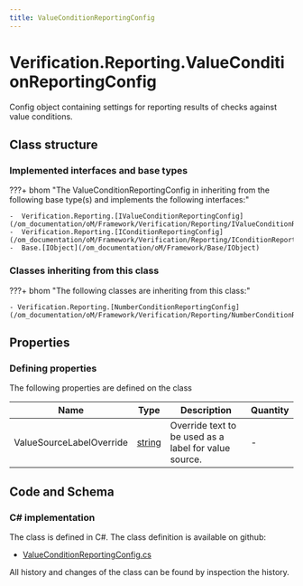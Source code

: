 ```yaml
---
title: ValueConditionReportingConfig
---
```


# Verification.Reporting.ValueConditionReportingConfig

Config object containing settings for reporting results of checks against value conditions.

## Class structure

### Implemented interfaces and base types

???+ bhom "The ValueConditionReportingConfig in inheriting from the following base type(s) and implements the following interfaces:"

    -  Verification.Reporting.[IValueConditionReportingConfig](/om_documentation/oM/Framework/Verification/Reporting/IValueConditionReportingConfig)
    -  Verification.Reporting.[IConditionReportingConfig](/om_documentation/oM/Framework/Verification/Reporting/IConditionReportingConfig)
    -  Base.[IObject](/om_documentation/oM/Framework/Base/IObject)


### Classes inheriting from this class

???+ bhom "The following classes are inheriting from this class:"

    - Verification.Reporting.[NumberConditionReportingConfig](/om_documentation/oM/Framework/Verification/Reporting/NumberConditionReportingConfig)


## Properties



### Defining properties

The following properties are defined on the class

| Name             | Type             | Description      | Quantity         |
|------------------|------------------|------------------|------------------|
| ValueSourceLabelOverride | [string](https://learn.microsoft.com/en-us/dotnet/api/System.String?view=netstandard-2.0) | Override text to be used as a label for value source. | - |


## Code and Schema

### C# implementation

The class is defined in C#. The class definition is available on github:

- [ValueConditionReportingConfig.cs](https://github.com/BHoM/BHoM/blob/develop/Verification_oM/Reporting\ValueConditionReportingConfig.cs)

All history and changes of the class can be found by inspection the history.
